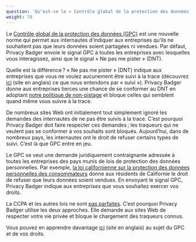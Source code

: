 ```yaml
---
question: 'Qu’est-ce le « Contrôle global de la protection des données » (GPC) ?'
weight: 70
---
```


Le [Contrôle global de la protection des données (GPC)](https://globalprivacycontrol.org/) est une nouvelle norme qui permet aux internautes d’indiquer aux entreprises qu’ils ne souhaitent pas que leurs données soient partagées ni vendues. Par défaut, Privacy Badger envoie le signal GPC à toutes les entreprises avec lesquelles vous interagissez, ainsi que le signal « Ne pas me pister » (DNT).

Quelle est la différence ? « Ne pas me pister » (DNT) indique aux entreprises que vous ne voulez aucunement être suivi à la trace (découvrez [ici](https://www.eff.org/pages/understanding-effs-do-not-track-policy-universal-opt-out-tracking) (site en anglais) ce que nous entendons par « suivi »). Privacy Badger donne aux entreprises tierces une chance de se conformer au DNT en adoptant [notre politique de non-pistage](https://www.eff.org/dnt-policy/) et bloque celles qui semblent quand même vous suivre à la trace.

De nombreux sites Web ont initialement tout simplement ignoré les demandes des internautes de ne pas être suivis à la trace. C’est pourquoi Privacy Badger doit faire respecter ces demandes ; les traqueurs qui ne veulent pas se conformer à vos souhaits sont bloqués. Aujourd’hui, dans de nombreux pays, les internautes ont le droit de refuser certains types de suivi. C’est là que GPC entre en jeu.

Le GPC se veut une demande juridiquement contraignante adressée à toutes les entreprises des pays munis de lois de protection des données personnelles. Par exemple, [la loi californienne sur la protection des données personnelles des consommateurs](https://theccpa.org) donne aux résidents de Californie le droit de refuser que leurs données soient vendues. En envoyant le signal GPC, Privacy Badger indique aux entreprises que vous souhaitez exercer vos droits.

La CCPA et les autres lois ne sont [pas parfaites](https://advocacy.consumerreports.org/press_release/consumer-reports-study-finds-significant-obstacles-to-exercising-california-privacy-rights/). C’est pourquoi Privacy Badger utilise les deux approches. Elle demande aux sites Web de respecter votre vie privée et bloque le chargement des traqueurs connus.

Vous pouvez en apprendre davantage [ici](https://globalprivacycontrol.org) (site en anglais) au sujet du GPC et de vos droits.
